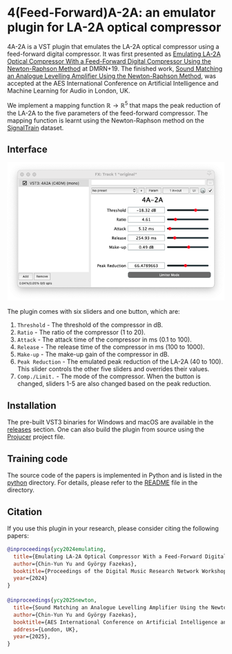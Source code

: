 # 4(Feed-Forward)A-2A: an emulator plugin for LA-2A optical compressor

4A-2A is a VST plugin that emulates the LA-2A optical compressor using a feed-forward digital compressor.
It was first presented as [Emulating LA-2A Optical Compressor With a Feed-Forward Digital Compressor Using the Newton-Raphson Method](media/DMRN_19__4A_2A.pdf) at DMRN+19.
The finished work, [Sound Matching an Analogue Levelling Amplifier Using the Newton-Raphson Method](https://aes2.org/publications/elibrary-page/?id=22991), was accepted at the AES International Conference on Artificial Intelligence and Machine Learning for Audio in London, UK.

We implement a mapping function $\mathbb{R} \to \mathbb{R}^5$ that maps the peak reduction of the LA-2A to the five parameters of the feed-forward compressor. The mapping function is learnt using the Newton-Raphson method on the [SignalTrain](https://doi.org/10.5281/zenodo.3824876) dataset.

## Interface

![](media/gui.png)

The plugin comes with six sliders and one button, which are:

1. `Threshold` - The threshold of the compressor in dB.
2. `Ratio` - The ratio of the compressor (1 to 20).
3. `Attack` - The attack time of the compressor in ms (0.1 to 100).
4. `Release` - The release time of the compressor in ms (100 to 1000).
5. `Make-up` - The make-up gain of the compressor in dB.
6. `Peak Reduction` - The emulated peak reduction of the LA-2A (40 to 100). This slider controls the other five sliders and overrides their values.
7. `Comp./Limit.` - The mode of the compressor. When the button is changed, sliders 1-5 are also changed based on the peak reduction.

## Installation

The pre-built VST3 binaries for Windows and macOS are available in the [releases](https://github.com/aim-qmul/4a2a/releases) section.
One can also build the plugin from source using the [Projucer](https://juce.com/download/) project file.

## Training code

The source code of the papers is implemented in Python and is listed in the [python](python/) directory.
For details, please refer to the [README](python/README.md) file in the directory.

## Citation
If you use this plugin in your research, please consider citing the following papers:

```bibtex
@inproceedings{ycy2024emulating,
  title={Emulating LA-2A Optical Compressor With a Feed-Forward Digital Compressor Using the Newton-Raphson Method},
  author={Chin-Yun Yu and György Fazekas},
  booktitle={Proceedings of the Digital Music Research Network Workshop},
  year={2024}
}

@inproceedings{ycy2025newton,
  title={Sound Matching an Analogue Levelling Amplifier Using the Newton-Raphson Method},
  author={Chin-Yun Yu and György Fazekas},
  booktitle={AES International Conference on Artificial Intelligence and Machine Learning for Audio},
  address={London, UK},
  year={2025},
}
```
